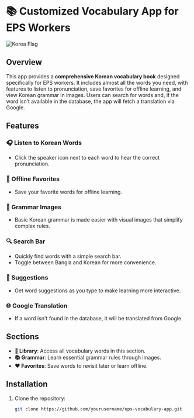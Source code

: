 # 📚 Customized Vocabulary App for EPS Workers
![Korea Flag](https://i.ibb.co.com/CbPBXV0/korea.jpg)
## Overview
This app provides a **comprehensive Korean vocabulary book** designed specifically for EPS workers. It includes almost all the words you need, with features to listen to pronunciation, save favorites for offline learning, and view Korean grammar in images. Users can search for words and, if the word isn’t available in the database, the app will fetch a translation via Google.

## Features

### 🎧 Listen to Korean Words
- Click the speaker icon next to each word to hear the correct pronunciation.

### 💾 Offline Favorites
- Save your favorite words for offline learning.

### 📸 Grammar Images
- Basic Korean grammar is made easier with visual images that simplify complex rules.

### 🔍 Search Bar
- Quickly find words with a simple search bar.
- Toggle between Bangla and Korean for more convenience.

### 💬 Suggestions
- Get word suggestions as you type to make learning more interactive.

### 🌐 Google Translation
- If a word isn't found in the database, it will be translated from Google.

## Sections

- **📖 Library**: Access all vocabulary words in this section.
- **📚 Grammar**: Learn essential grammar rules through images.
- **❤️ Favorites**: Save words to revisit later or learn offline.

## Installation

1. Clone the repository:
   ```bash
   git clone https://github.com/yourusername/eps-vocabulary-app.git
	
